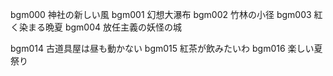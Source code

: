 bgm000   神社の新しい風
bgm001   幻想大瀑布
bgm002   竹林の小径
bgm003   紅く染まる晩夏
bgm004   放任主義の妖怪の城

bgm014   古道具屋は昼も動かない
bgm015   紅茶が飲みたいわ
bgm016   楽しい夏祭り